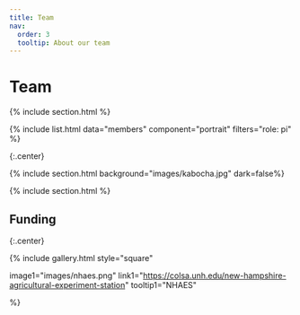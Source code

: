 ```yaml
---
title: Team
nav:
  order: 3
  tooltip: About our team
---
```


# <i class="fas fa-users"></i>Team

{% include section.html %}

{%
  include list.html
  data="members"
  component="portrait"
  filters="role: pi"
%}

{:.center}

{% include section.html background="images/kabocha.jpg" dark=false%}

{% include section.html %}

## Funding

{:.center}

{%
  include gallery.html
  style="square"

  image1="images/nhaes.png"
  link1="https://colsa.unh.edu/new-hampshire-agricultural-experiment-station"
  tooltip1="NHAES"

%}
